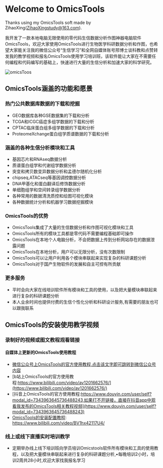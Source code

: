# Welcome to OmicsTools

Thanks using my OmicsTools soft made by ZihaoXing(ZihaoXingstudy@163.com).

我开发了一款本地电脑无限使用的零代码生信数据分析作图神器电脑软件OmicsTools，欢迎大家使用OmicsTools进行生物医学科研数据分析和作图，也希望大家能关注我的微信公众号“生信学习”和全网自媒体账号邢博士谈科教和点赞转发我的教学视频和报名OmicsTools使用学习培训班，该软件能让大家在不需要任何编程和代码编写的基础上，快速进行大量的生信分析和加速大家的科学研究。

![omicsToos](img/omicstools.ico)

## OmicsTools涵盖的功能和愿景

### 热门公共数据库数据的下载和挖掘

* GEO数据库各种GSE数据集的下载和分析
* TCGA和ICGC癌症多组学数据的下载和分析
* CPTAC临床蛋白组多组学数据的下载和分析
* ProteomeXchange蛋白组学质谱数据的下载和分析

### 涵盖的各种生信分析模块和工具

* 基因芯片和RNAseq数据分析
* 质谱蛋白组学和代谢组学数据分析
* 突变和拷贝数变异数据分析和孟德尔随机化分析
* chipseq,ATACseq等基因调控数据分析
* DNA甲基化和蛋白翻译后修饰数据分析
* 单细胞组学和空间转录组学数据分析
* 各种常用的数据清洗质控和绘图可视化模块
* 各种数据统计分析和机器学习数据挖掘模块

### OmicsTools的优势

* OmicsTools集成了大量的生信数据分析和作图可视化模块和工具
* OmicsTools所有的模块工具都是零代码不需要编程基础即可操作
* OmicsTools在本地个人电脑分析，不会把数据上传到分析网站存在的数据泄露问题
* OmicsTools在本地分析，用户可以无限分析，没有次数限制
* OmicsTools可以让用户利用各个模块串联起来实现复杂的科研课题分析
* OmicsTools对于国产生物软件的发展和自主可控有所贡献

### 更多服务

*  平时会向大家在线培训软件所有模块和工具的使用，以及把大量模块串联起来进行复杂的科研课题分析
*  本人业余时间也提供付费的生信个性化分析和科研设计服务,有需要的朋友也可以跟我联系

## OmicsTools的安装使用教学视频


### 录制好的视频或图文教程观看链接

#### 自媒体上更新的OmicsTools使用教程

* [微信公众号上OmicsTools的官方使用教程,点击该文字即可跳转到微信公众号内容](https://mp.weixin.qq.com/s?__biz=MzIyMDcxNjYzNQ==&mid=2247485424&idx=1&sn=d8611df6f38809e230b4042461b680b9&chksm=97c68cc4a0b105d2f02e95b34d023faf8641bbfb30fc61b6c2dc3f8ae7b1f6f51ba0443e4b66&payreadticket=HKEgLzO5tI4-B0rAqck1joLxSP37_5VD3JRuFxmPaMnYeyAzw2FSBGg8xgOZOsmeSBzBtgw#rd)
* [b站上OmicsTools的官方使用教程:https://www.bilibili.com/video/av1201662576/](https://www.bilibili.com/video/av1201662576/)
* [抖音上OmicsTools的官方使用教程:https://www.douyin.com/user/self?modal_id=7343963645736488243,如果打不开链接，直接在抖音app中观看我发布的OmicsTools相关教程视频](https://www.douyin.com/user/self?modal_id=7343963645736488243)
* [OmicsTools的安装配置教程](https://www.bilibili.com/video/BV1hx42117U4/): https://www.bilibili.com/video/BV1hx42117U4/

### 线上或线下直播实时培训教学

* 定期举办线上线下培训班向学员培训Omicstools软件所有模块和工具的使用教程，以及把大量模块串联起来进行复杂的科研课题分析,•每晚培训2小时，培训2周共28小时,欢迎大家找我报名学习


